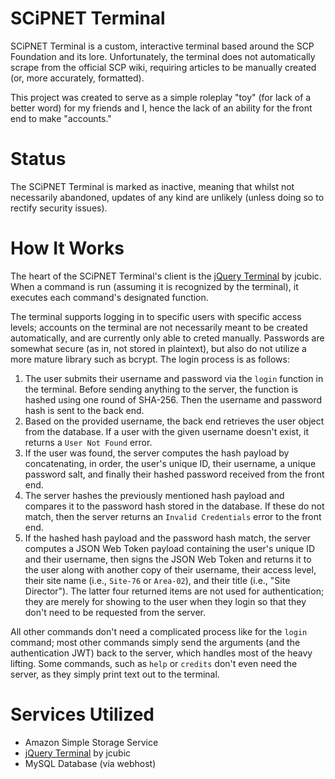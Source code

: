 # SCiPNET Terminal
SCiPNET Terminal is a custom, interactive terminal based around the SCP Foundation and its lore. Unfortunately, the terminal does not automatically scrape from the official SCP wiki, requiring articles to be manually created (or, more accurately, formatted).

This project was created to serve as a simple roleplay "toy" (for lack of a better word) for my friends and I, hence the lack of an ability for the front end to make "accounts."

# Status
The SCiPNET Terminal is marked as inactive, meaning that whilst not necessarily abandoned, updates of any kind are unlikely (unless doing so to rectify security issues).

# How It Works
The heart of the SCiPNET Terminal's client is the [jQuery Terminal](https://terminal.jcubic.pl/) by jcubic. When a command is run (assuming it is recognized by the terminal), it executes each command's designated function.

The terminal supports logging in to specific users with specific access levels; accounts on the terminal are not necessarily meant to be created automatically, and are currently only able to creted manually. Passwords are somewhat secure (as in, not stored in plaintext), but also do not utilize a more mature library such as bcrypt. The login process is as follows:
1. The user submits their username and password via the `login` function in the terminal. Before sending anything to the server, the function is hashed using one round of SHA-256. Then the username and password hash is sent to the back end.
2. Based on the provided username, the back end retrieves the user object from the database. If a user with the given username doesn't exist, it returns a `User Not Found` error.
3. If the user was found, the server computes the hash payload by concatenating, in order, the user's unique ID, their username, a unique password salt, and finally their hashed password received from the front end.
4. The server hashes the previously mentioned hash payload and compares it to the password hash stored in the database. If these do not match, then the server returns an `Invalid Credentials` error to the front end.
5. If the hashed hash payload and the password hash match, the server computes a JSON Web Token payload containing the user's unique ID and their username, then signs the JSON Web Token and returns it to the user along with another copy of their username, their access level, their site name (i.e., `Site-76` or `Area-02`), and their title (i.e., "Site Director"). The latter four returned items are not used for authentication; they are merely for showing to the user when they login so that they don't need to be requested from the server.

All other commands don't need a complicated process like for the `login` command; most other commands simply send the arguments (and the authentication JWT) back to the server, which handles most of the heavy lifting. Some commands, such as `help` or `credits` don't even need the server, as they simply print text out to the terminal.

# Services Utilized
- Amazon Simple Storage Service
- [jQuery Terminal](https://terminal.jcubic.pl/) by jcubic
- MySQL Database (via webhost)